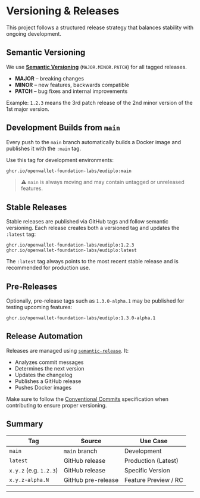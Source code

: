 # Versioning & Releases

This project follows a structured release strategy that balances stability with
ongoing development.

## Semantic Versioning

We use **[Semantic Versioning](https://semver.org/)** (`MAJOR.MINOR.PATCH`) for
all tagged releases.

- **MAJOR** – breaking changes
- **MINOR** – new features, backwards compatible
- **PATCH** – bug fixes and internal improvements

Example: `1.2.3` means the 3rd patch release of the 2nd minor version of the 1st
major version.

## Development Builds from `main`

Every push to the `main` branch automatically builds a Docker image and
publishes it with the `:main` tag.

Use this tag for development environments:

```bash
ghcr.io/openwallet-foundation-labs/eudiplo:main
```

> ⚠️ `main` is always moving and may contain untagged or unreleased features.

## Stable Releases

Stable releases are published via GitHub tags and follow semantic versioning.
Each release creates both a versioned tag and updates the `:latest` tag:

```
ghcr.io/openwallet-foundation-labs/eudiplo:1.2.3
ghcr.io/openwallet-foundation-labs/eudiplo:latest
```

The `:latest` tag always points to the most recent stable release and is
recommended for production use.

## Pre-Releases

Optionally, pre-release tags such as `1.3.0-alpha.1` may be published for
testing upcoming features:

```
ghcr.io/openwallet-foundation-labs/eudiplo:1.3.0-alpha.1
```

## Release Automation

Releases are managed using
[`semantic-release`](https://github.com/semantic-release/semantic-release). It:

- Analyzes commit messages
- Determines the next version
- Updates the changelog
- Publishes a GitHub release
- Pushes Docker images

Make sure to follow the
[Conventional Commits](https://www.conventionalcommits.org/en/v1.0.0/)
specification when contributing to ensure proper versioning.

## Summary

| Tag                    | Source             | Use Case             |
| ---------------------- | ------------------ | -------------------- |
| `main`                 | `main` branch      | Development          |
| `latest`               | GitHub release     | Production (Latest)  |
| `x.y.z` (e.g. `1.2.3`) | GitHub release     | Specific Version     |
| `x.y.z-alpha.N`        | GitHub pre-release | Feature Preview / RC |

---
